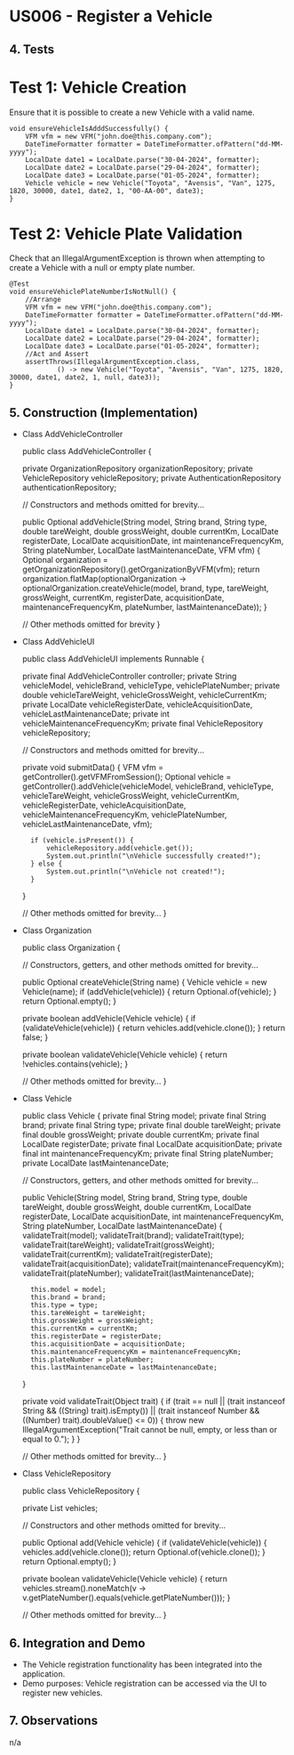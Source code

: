 # US006 - Register a Vehicle

## 4. Tests

# Test 1: Vehicle Creation

Ensure that it is possible to create a new Vehicle with a valid name.

    void ensureVehicleIsAdddSuccessfully() {
        VFM vfm = new VFM("john.doe@this.company.com");
        DateTimeFormatter formatter = DateTimeFormatter.ofPattern("dd-MM-yyyy");
        LocalDate date1 = LocalDate.parse("30-04-2024", formatter);
        LocalDate date2 = LocalDate.parse("29-04-2024", formatter);
        LocalDate date3 = LocalDate.parse("01-05-2024", formatter);
        Vehicle vehicle = new Vehicle("Toyota", "Avensis", "Van", 1275, 1820, 30000, date1, date2, 1, "00-AA-00", date3);
    }

# Test 2: Vehicle Plate Validation

Check that an IllegalArgumentException is thrown when attempting to create a Vehicle with a null or empty plate number.


    @Test
    void ensureVehiclePlateNumberIsNotNull() {
        //Arrange
        VFM vfm = new VFM("john.doe@this.company.com");
        DateTimeFormatter formatter = DateTimeFormatter.ofPattern("dd-MM-yyyy");
        LocalDate date1 = LocalDate.parse("30-04-2024", formatter);
        LocalDate date2 = LocalDate.parse("29-04-2024", formatter);
        LocalDate date3 = LocalDate.parse("01-05-2024", formatter);
        //Act and Assert
        assertThrows(IllegalArgumentException.class,
                () -> new Vehicle("Toyota", "Avensis", "Van", 1275, 1820, 30000, date1, date2, 1, null, date3));
    }

## 5. Construction (Implementation)
* Class AddVehicleController


    public class AddVehicleController {

    private OrganizationRepository organizationRepository;
    private VehicleRepository vehicleRepository;
    private AuthenticationRepository authenticationRepository;


    // Constructors and methods omitted for brevity...

    public Optional<Vehicle> addVehicle(String model, String brand, String type, double tareWeight,
                                        double grossWeight, double currentKm, LocalDate registerDate,
                                        LocalDate acquisitionDate, int maintenanceFrequencyKm, String plateNumber,
                                        LocalDate lastMaintenanceDate, VFM vfm) {
        Optional<Organization> organization = getOrganizationRepository().getOrganizationByVFM(vfm);
        return organization.flatMap(optionalOrganization -> optionalOrganization.createVehicle(model, brand, type, tareWeight, grossWeight,
                currentKm, registerDate, acquisitionDate, maintenanceFrequencyKm, plateNumber, lastMaintenanceDate));
    }

    // Other methods omitted for brevity
    }

* Class AddVehicleUI


    public class AddVehicleUI implements Runnable {

    private final AddVehicleController controller;
    private String vehicleModel, vehicleBrand, vehicleType, vehiclePlateNumber;
    private double vehicleTareWeight, vehicleGrossWeight, vehicleCurrentKm;
    private LocalDate vehicleRegisterDate, vehicleAcquisitionDate, vehicleLastMaintenanceDate;
    private int vehicleMaintenanceFrequencyKm;
    private final VehicleRepository vehicleRepository;

    // Constructors and methods omitted for brevity...

    private void submitData() {
        VFM vfm = getController().getVFMFromSession();
        Optional<Vehicle> vehicle = getController().addVehicle(vehicleModel, vehicleBrand, vehicleType, vehicleTareWeight, vehicleGrossWeight, vehicleCurrentKm, vehicleRegisterDate, vehicleAcquisitionDate, vehicleMaintenanceFrequencyKm, vehiclePlateNumber, vehicleLastMaintenanceDate, vfm);

        if (vehicle.isPresent()) {
            vehicleRepository.add(vehicle.get());
            System.out.println("\nVehicle successfully created!");
        } else {
            System.out.println("\nVehicle not created!");
        }
    }

    // Other methods omitted for brevity...
    }

* Class Organization



    public class Organization {

    // Constructors, getters, and other methods omitted for brevity...

    public Optional<Vehicle> createVehicle(String name) {
        Vehicle vehicle = new Vehicle(name);
        if (addVehicle(vehicle)) {
            return Optional.of(vehicle);
        }
        return Optional.empty();
    }

    private boolean addVehicle(Vehicle vehicle) {
        if (validateVehicle(vehicle)) {
            return vehicles.add(vehicle.clone());
        }
        return false;
    }

    private boolean validateVehicle(Vehicle vehicle) {
        return !vehicles.contains(vehicle);
    }

    // Other methods omitted for brevity...
    }

* Class Vehicle


    public class Vehicle {
    private final String model;
    private final String brand;
    private final String type;
    private final double tareWeight;
    private final double grossWeight;
    private double currentKm;
    private final LocalDate registerDate;
    private final LocalDate acquisitionDate;
    private final int maintenanceFrequencyKm;
    private final String plateNumber;
    private LocalDate lastMaintenanceDate;

    // Constructors, getters, and other methods omitted for brevity...

    public Vehicle(String model, String brand, String type, double tareWeight, double grossWeight,
                   double currentKm, LocalDate registerDate, LocalDate acquisitionDate, int maintenanceFrequencyKm, String plateNumber, LocalDate lastMaintenanceDate) {
        validateTrait(model);
        validateTrait(brand);
        validateTrait(type);
        validateTrait(tareWeight);
        validateTrait(grossWeight);
        validateTrait(currentKm);
        validateTrait(registerDate);
        validateTrait(acquisitionDate);
        validateTrait(maintenanceFrequencyKm);
        validateTrait(plateNumber);
        validateTrait(lastMaintenanceDate);

        this.model = model;
        this.brand = brand;
        this.type = type;
        this.tareWeight = tareWeight;
        this.grossWeight = grossWeight;
        this.currentKm = currentKm;
        this.registerDate = registerDate;
        this.acquisitionDate = acquisitionDate;
        this.maintenanceFrequencyKm = maintenanceFrequencyKm;
        this.plateNumber = plateNumber;
        this.lastMaintenanceDate = lastMaintenanceDate;
    }

    private void validateTrait(Object trait) {
        if (trait == null || (trait instanceof String && ((String) trait).isEmpty()) || (trait instanceof Number && ((Number) trait).doubleValue() <= 0)) {
            throw new IllegalArgumentException("Trait cannot be null, empty, or less than or equal to 0.");
        }
    }

    // Other methods omitted for brevity...
    }

* Class VehicleRepository


    public class VehicleRepository {

    private List<Vehicle> vehicles;

    // Constructors and other methods omitted for brevity...

    public Optional<Vehicle> add(Vehicle vehicle) {
        if (validateVehicle(vehicle)) {
            vehicles.add(vehicle.clone());
            return Optional.of(vehicle.clone());
        }
        return Optional.empty();
    }

    private boolean validateVehicle(Vehicle vehicle) {
        return vehicles.stream().noneMatch(v -> v.getPlateNumber().equals(vehicle.getPlateNumber()));
    }

    // Other methods omitted for brevity...
    }

## 6. Integration and Demo

* The Vehicle registration functionality has been integrated into the application.
* Demo purposes: Vehicle registration can be accessed via the UI to register new vehicles.

## 7. Observations

n/a